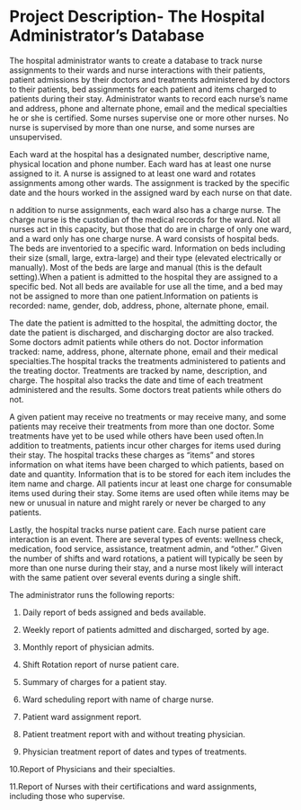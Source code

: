 # Project Description- The Hospital Administrator’s Database

The hospital administrator wants to create a database to track nurse assignments to their wards and nurse interactions with their patients, patient admissions by their doctors and treatments administered by doctors to their patients, bed assignments for each patient and items charged to patients during their stay.  Administrator wants to record each nurse’s name and address, phone and alternate phone, email and the medical specialties he or she is certified.  Some nurses supervise one or more other nurses.  No nurse is supervised by more than one nurse, and some nurses are unsupervised.

Each ward at the hospital has a designated number, descriptive name, physical location and phone number. Each ward has at least one nurse assigned to it.  A nurse is assigned to at least one ward and rotates assignments among other wards.  The assignment is tracked by the specific date and the hours worked in the assigned ward by each nurse on that date.

n addition to nurse assignments, each ward also has a charge nurse.  The charge nurse is the custodian of the medical records for the ward.  Not all nurses act in this capacity, but those that do are in charge of only one ward, and a ward only has one charge nurse. A ward consists of hospital beds. The beds are inventoried to a specific ward.  Information on beds including their size (small, large, extra-large) and their type (elevated electrically or manually).  Most of the beds are large and manual (this is the default setting).When a patient is admitted to the hospital they are assigned to a specific bed. Not all beds are available for use all the time, and a bed may not be assigned to more than one patient.Information on patients is recorded: name, gender, dob, address, phone, alternate phone, email.  

The date the patient is admitted to the hospital, the admitting doctor, the date the patient is discharged, and discharging doctor are also tracked.  Some doctors admit patients while others do not.  Doctor information tracked: name, address, phone, alternate phone, email and their medical specialties.The hospital tracks the treatments administered to patients and the treating doctor. Treatments are tracked by name, description, and charge. The hospital also tracks the date and time of each treatment administered and the results.  Some doctors treat patients while others do not.  

A given patient may receive no treatments or may receive many, and some patients may receive their treatments from more than one doctor.  Some treatments have yet to be used while others have been used often.In addition to treatments, patients incur other charges for items used during their stay.  The hospital tracks these charges as “items” and stores information on what items have been charged 
to which patients, based on date and quantity.  Information that is to be stored for each item includes the item name and charge.  All patients incur at least one charge for consumable items used during their stay. Some items are used often while items may be new or unusual in nature and might rarely or never be charged to any patients.

Lastly, the hospital tracks nurse patient care. Each nurse patient care interaction is an event. There are several types of events: wellness check, medication, food service, assistance, treatment admin, and “other.” Given the number of shifts and ward rotations, a patient will typically be seen by more than one nurse during their stay, and a nurse most likely will interact with the same patient over several events during a single shift.

The administrator runs the following reports:

1. Daily report of beds assigned and beds available.
2. Weekly report of patients admitted and discharged, sorted by age.
3. Monthly report of physician admits. 
4. Shift Rotation report of nurse patient care.
5. Summary of charges for a patient stay. 
6. Ward scheduling report with name of charge nurse. 
7. Patient ward assignment report. 
8. Patient treatment report with and without treating physician.

9. Physician treatment report of dates and types of treatments. 

10.Report of Physicians and their specialties.

11.Report of Nurses with their certifications and ward assignments, including those who supervise. 
